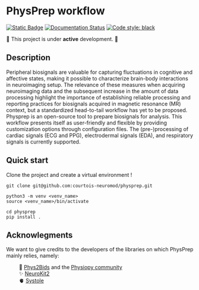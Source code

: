 # PhysPrep workflow

[![Static Badge](https://img.shields.io/badge/Apache--2.0-license?style=flat&label=license&color=green)](https://github.com/courtois-neuromod/physprep/blob/main/LICENSE)
[![Documentation Status](https://readthedocs.org/projects/physprep/badge/?version=latest)](https://physprep.readthedocs.io/en/latest/?badge=latest)
[![Code style: black](https://img.shields.io/badge/code%20style-black-000000.svg)](https://github.com/psf/black)

:construction: This project is under **active** development. :construction:

## Description

Peripheral biosignals are valuable for capturing fluctuations in cognitive and affective states, making it possible to characterize brain-body interactions in neuroimaging setup. The relevance of these measures when acquiring neuroimaging data and the subsequent increase in the amount of data processing highlight the importance of establishing reliable processing and reporting practices for biosignals acquired in magnetic resonance (MR) context, but a standardized head-to-tail workflow has yet to be proposed. Physprep is an open-source tool to prepare biosignals for analysis. This workflow presents itself as user-friendly and flexible by providing customization options through configuration files. The (pre-)processing of cardiac signals (ECG and PPG), electrodermal signals (EDA), and respiratory signals is currently supported.

## Quick start

Clone the project and create a virtual environment !
```
git clone git@github.com:courtois-neuromod/physprep.git

python3 -m venv <venv_name>
source <venv_name>/bin/activate

cd physprep
pip install .
```

## Acknowlegments

We want to give credits to the developers of the libraries on which PhysPrep mainly relies, namely:

&ensp; &nbsp; &nbsp; &nbsp; :raised_hands:  [Phys2Bids](https://github.com/physiopy/phys2bids) and the [Physiopy community](https://physiopy.github.io/) <br>
&ensp; &nbsp; &nbsp; &nbsp; :sparkles:  [NeuroKit2](https://github.com/neuropsychology/NeuroKit) <br>
&ensp; &nbsp; &nbsp; &nbsp; :anatomical_heart:  [Systole](https://github.com/embodied-computation-group/systole)
